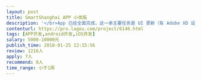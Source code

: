 ```yaml
---                
layout: post       
title: SmartShanghai APP 小改版           
description: '</br>App 已经全面完成，这一单主要任务是 UI 更新（有 Adobe XD 设计稿），抓虫，和测试。我会用 bitbucket 跟进进度。</br>'     
contenturl: https://pro.lagou.com/project/6146.html      
tags: [APP开发,android开发,iOS开发]            
salary: 5000-10000元          
publish_time: 2018-01-25 12:15:56         
review: 1216人                   
apply: 7人                   
recommend: 0人                   
time_range: 小于1周              
---                 
```

